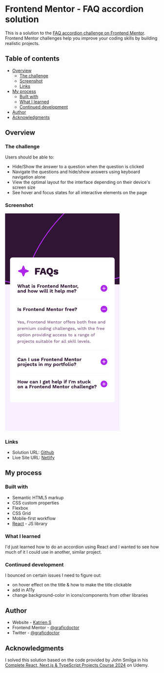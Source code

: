 # Frontend Mentor - FAQ accordion solution

This is a solution to the [FAQ accordion challenge on Frontend Mentor](https://www.frontendmentor.io/challenges/faq-accordion-wyfFdeBwBz). Frontend Mentor challenges help you improve your coding skills by building realistic projects. 

## Table of contents

- [Overview](#overview)
  - [The challenge](#the-challenge)
  - [Screenshot](#screenshot)
  - [Links](#links)
- [My process](#my-process)
  - [Built with](#built-with)
  - [What I learned](#what-i-learned)
  - [Continued development](#continued-development)
- [Author](#author)
- [Acknowledgments](#acknowledgments)

## Overview

### The challenge

Users should be able to:

- Hide/Show the answer to a question when the question is clicked
- Navigate the questions and hide/show answers using keyboard navigation alone
- View the optimal layout for the interface depending on their device's screen size
- See hover and focus states for all interactive elements on the page

### Screenshot

![](./screenshot.png)

### Links

- Solution URL: [Github](https://github.com/graficdoctor/fe-24-009-faq-accordion)
- Live Site URL: [Netlify](https://velvety-fox-b8ed78.netlify.app/)

## My process

### Built with

- Semantic HTML5 markup
- CSS custom properties
- Flexbox
- CSS Grid
- Mobile-first workflow
- [React](https://reactjs.org/) - JS library

### What I learned

I'd just learned how to do an accordion using React and I wanted to see how much of it I could use in another, similar project. 

### Continued development

I bounced on certain issues I need to figure out:
- on hover effect on the title & how to make the title clickable
- add in A11y
- change background-color in icons/components from other libraries

## Author

- Website - [Katrien S](https://www.katriens.be)
- Frontend Mentor - [@graficdoctor](https://www.frontendmentor.io/profile/graficdoctor)
- Twitter - [@graficdoctor](https://www.twitter.com/graficdoctor)

## Acknowledgments

I solved this solution based on the code provided by John Smilga in his [Complete React, Next.js & TypeScript Projects Course 2024](https://www.udemy.com/course/react-tutorial-and-projects-course/?referralCode=FEE6A921AF07E2563CEF&couponCode=ST4MT73124) on Udemy.
